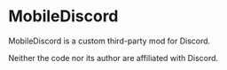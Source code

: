 # MobileDiscord

MobileDiscord is a custom third-party mod for Discord.

Neither the code nor its author are affiliated with Discord.
